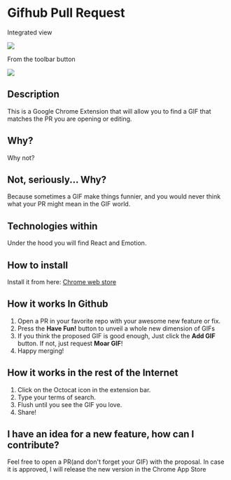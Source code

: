 # Gifhub Pull Request
Integrated view

![](https://lh3.googleusercontent.com/k5L1V9Q-KYd61iY7lwCkt3UfKxx7OoS4qxcSAij-Wr3tfMiStRwzrPLjQo4ju1g6x-dopyrL=w640-h400-e365)

From the toolbar button

![](https://lh3.googleusercontent.com/CbkU5QBCEBuArD0dFeHTEmFREye_S1bWyBfwgGWD_pNrbw8fXl00095eRjC4_ekMJdMAljLLQw=w640-h400-e365)

## Description
This is a Google Chrome Extension that will allow you to find a GIF that matches the PR you are opening or editing.

## Why?
Why not?

## Not, seriously... Why?
Because sometimes a GIF make things funnier, and you would never think what your PR might mean in the GIF world.

## Technologies within
Under the hood you will find React and Emotion.

## How to install
Install it from here: [Chrome web store](https://chrome.google.com/webstore/detail/gif-for-github-pull-reque/gfjohbpkkbbflchpioebapldlmiflfho?hl=es-419)

## How it works In Github
1. Open a PR in your favorite repo with your awesome new feature or fix.
2. Press the **Have Fun!** button to unveil a whole new dimension of GIFs
3. If you think the proposed GIF is good enough, Just click the **Add GIF** button. If not, just request **Moar GIF**!
4. Happy merging!

## How it works in the rest of the Internet
1. Click on the Octocat icon in the extension bar.
2. Type your terms of search.
3. Flush until you see the GIF you love.
4. Share!


## I have an idea for a new feature, how can I contribute?
Feel free to open a PR(and don't forget your GIF) with the proposal. In case it is approved, I will release the new version in the Chrome App Store
